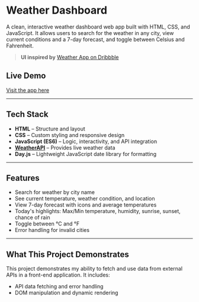 # Weather Dashboard

A clean, interactive weather dashboard web app built with HTML, CSS, and JavaScript. It allows users to search for the weather in any city, view current conditions and a 7-day forecast, and toggle between Celsius and Fahrenheit.

>  **UI inspired by** [Weather App on Dribbble](https://dribbble.com/shots/10460680-Weather-App?utm_source=pinterest&utm_campaign=pinterest_shot&utm_content=Weather+App&utm_medium=Social_Share)

##  Live Demo

[Visit the app here](https://weather-dashboard-app-wesal.netlify.app/)

---

## Tech Stack

- **HTML** – Structure and layout
- **CSS** – Custom styling and responsive design
- **JavaScript (ES6)** – Logic, interactivity, and API integration
- **[WeatherAPI](https://www.weatherapi.com/)** – Provides live weather data
- **Day.js** – Lightweight JavaScript date library for formatting

---

## Features

-  Search for weather by city name
- See current temperature, weather condition, and location
- View 7-day forecast with icons and average temperatures
- Today's highlights: Max/Min temperature, humidity, sunrise, sunset, chance of rain
- Toggle between °C and °F
- Error handling for invalid cities

---

## What This Project Demonstrates

This project demonstrates my ability to fetch and use data from external APIs in a front-end application. 
It includes:
- API data fetching and error handling
- DOM manipulation and dynamic rendering
